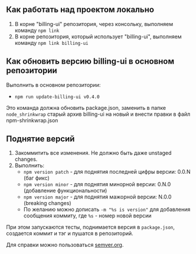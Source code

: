 ## Как работать над проектом локально
1. В корне "billing-ui" репозитория, через консольку, выполняем команду ``` npm link ```
2. В корне репозитория, который использует "billing-ui", выполняем команду ``` npm link billing-ui ```

## Как обновить версию billing-ui в основном репозитории
Выполнить в основном репозитории:
* `npm run update-billing-ui v0.4.0`

Это команда должна обновить package.json, заменить в папке `node_shrinkwrap` старый архив billing-ui на новый и внести правки в файл npm-shrinkwrap.json

## Поднятие версий

1. Закоммитить все изменения. Не должно быть даже unstaged changes.
2. Выполнить:
    * `npm version patch` - для поднятия последней цифры версии: 0.0.N (баг фикс)
    * `npm version minor` - для поднятия минорной версии: 0.N.0 (добавление функциональности)
    * `npm version major` - для поднятия мажорной версии: N.0.0 (breaking changes)
    * По желанию можно дописать `-m "%s is version"` для добавления сообщения коммиту, где `%s` - номер новой версии

При этом запускаются тесты, поднимается версия в `package.json`, создается коммит и тэг и пушатся в репозиторий.

Для справки можно пользоваться [semver.org](http://semver.org/).
